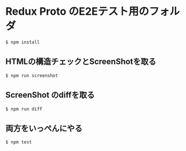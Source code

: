 # Redux Proto のE2Eテスト用のフォルダ

```
$ npm install
```

## HTMLの構造チェックとScreenShotを取る

```
$ npm run screenshot
```

## ScreenShot のdiffを取る

```
$ npm run diff
```

## 両方をいっぺんにやる

```
$ npm test
```
